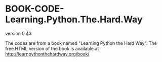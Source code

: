 # BOOK-CODE-Learning.Python.The.Hard.Way
version 0.43

The codes are from a book named "Learning Python the Hard Way". The free HTML version of the book is available at
http://learnpythonthehardway.org/book/
